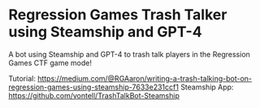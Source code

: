 # Regression Games Trash Talker using Steamship and GPT-4

A bot using Steamship and GPT-4 to trash talk players in the Regression Games CTF game mode!

Tutorial: https://medium.com/@RGAaron/writing-a-trash-talking-bot-on-regression-games-using-steamship-7633e231ccf1
Steamship App: https://github.com/vontell/TrashTalkBot-Steamship